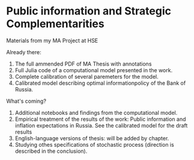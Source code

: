 # Public information and Strategic Complementarities
Materials from my MA Project at HSE

Already there:

1. The full ammended PDF of MA Thesis with annotations
2. Full Julia code of a computational model presented in the work.
3. Complete calibration of several paremeters for the model.
4. Calibrated model describing optimal informationpolicy of the Bank of Russia.

What's coming?

1. Additional notebooks and findings from the computational model.
2. Empirical treatment of the results of the work: Public information and inflation expectations in Russia. See the calibrated model for the draft results
3. English-language versions of thesis: will be added by chapter.
4. Studying othes specifications of stochastic process (direction is described in the conclusion).
